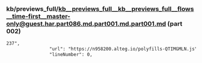 ### kb/previews_full/kb__previews_full__kb__previews_full__flows__time-first__master-only@guest.har.part086.md.part001.md.part001.md (part 002)

```md
237",
                "url": "https://n958200.alteg.io/polyfills-QTIMGMLN.js",
                "lineNumber": 0,
         
```

```
